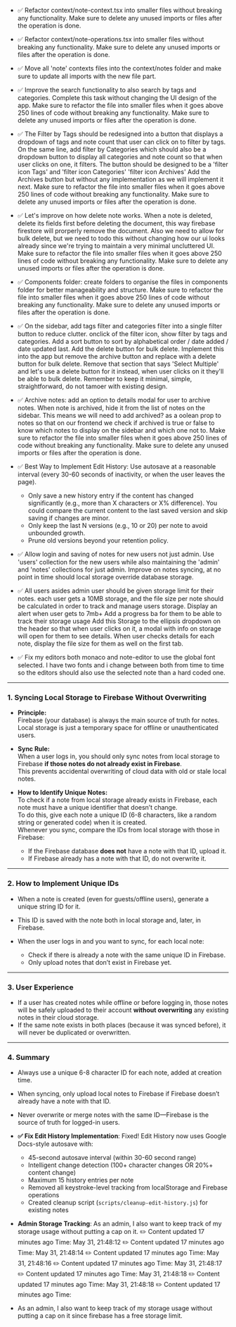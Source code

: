 - ✅ Refactor context/note-context.tsx into smaller files without breaking any functionality. Make sure to delete any unused imports or files after the operation is done.

- ✅ Refactor context/note-operations.tsx into smaller files without breaking any functionality. Make sure to delete any unused imports or files after the operation is done.

- ✅ Move all 'note' contexts files into the context/notes folder and make sure to update all imports with the new file part.

- ✅ Improve the search functionality to also search by tags and categories. Complete this task without changing the UI design of the app. Make sure to refactor the file into smaller files when it goes above 250 lines of code without breaking any functionality. Make sure to delete any unused imports or files after the operation is done.

- ✅ The Filter by Tags should be redesigned into a button that displays a dropdown of tags and note count that user can click on to filter by tags. On the same line, add filter by Categories which should also be a dropdown button to display all categories and note count so that when user clicks on one, it filters.
The button should be designed to be a 'filter icon Tags' and 'filter icon Categories' 'filter icon Archives'
Add the Archives button but without any implementation as we will implement it next.
Make sure to refactor the file into smaller files when it goes above 250 lines of code without breaking any functionality. Make sure to delete any unused imports or files after the operation is done.

- ✅ Let's improve on how delete note works. When a note is deleted, delete its fields first before deleting the document, this way firebase firestore will prorperly remove the document. Also we need to allow for bulk delete, but we need to todo this without changing how our ui looks already since we're trying to maintain a very minimal uncluttered UI. Make sure to refactor the file into smaller files when it goes above 250 lines of code without breaking any functionality. Make sure to delete any unused imports or files after the operation is done.

- ✅ Components folder: create folders to organise the files in components folder for better manageability and structure. Make sure to refactor the file into smaller files when it goes above 250 lines of code without breaking any functionality. Make sure to delete any unused imports or files after the operation is done.

- ✅ On the sidebar, add tags filter and categories filter into a single filter button to reduce clutter. onclick of the filter icon, show filter by tags and categories. Add a sort button to sort by alphabetical order / date added / date updated last. Add the delete button for bulk delete. Implement this into the app but remove the archive button and replace with a delete button for bulk delete.
Remove that section that says 'Select Multiple' and let's use a delete button for it instead, when user clicks on it they'll be able to bulk delete.
Remember to keep it minimal, simple, straightforward, do not tamoer with existing design.

- ✅ Archive notes: add an option to details modal for user to archive notes. When note is archived, hide it from the list of notes on the sidebar. This means we will need to add archived? as a oolean prop to notes so that on our frontend we check if archived is true or false to know which notes to display on the sidebar and which one not to. Make sure to refactor the file into smaller files when it goes above 250 lines of code without breaking any functionality. Make sure to delete any unused imports or files after the operation is done.

- ✅ Best Way to Implement Edit History: Use autosave at a reasonable interval (every 30-60 seconds of inactivity, or when the user leaves the page).
    - Only save a new history entry if the content has changed significantly (e.g., more than X characters or X% difference). You could compare the current content to the last saved version and skip saving if changes are minor.
    - Only keep the last N versions (e.g., 10 or 20) per note to avoid unbounded growth.
    - Prune old versions beyond your retention policy.


-  ✅ Allow login and saving of notes for new users not just admin. Use 'users' collection for the new users while also maintaining the 'admin' and 'notes' collections for just admin. Improve on notes syncing, at no point in time should local storage override database storage. 

-  ✅ All users asides admin user should be given storage limit for their notes. each user gets a 10MB storage, and the file size per note should be calculated in order to track and manage users storage. 
Display an alert when user gets to 7mb+
Add a progress ba for them to be able to track their storage usage
Add this Storage to the ellipsis dropdown on the header so that when user clicks on it, a modal with info on storage will open for them to see details.
When user checks details for each note, display the file size for them as well on the first tab.

- ✅ Fix my editors both monaco and note-editor to use the global font selected. I have two fonts and i change between both from time to time so the editors should also use the selected note than a hard coded one.

---

### 1. Syncing Local Storage to Firebase Without Overwriting

- **Principle:**  
  Firebase (your database) is always the main source of truth for notes.  
  Local storage is just a temporary space for offline or unauthenticated users.

- **Sync Rule:**  
  When a user logs in, you should only sync notes from local storage to Firebase **if those notes do not already exist in Firebase**.  
  This prevents accidental overwriting of cloud data with old or stale local notes.

- **How to Identify Unique Notes:**  
  To check if a note from local storage already exists in Firebase, each note must have a unique identifier that doesn’t change.  
  To do this, give each note a unique ID (6-8 characters, like a random string or generated code) when it is created.  
  Whenever you sync, compare the IDs from local storage with those in Firebase:
    - If the Firebase database **does not** have a note with that ID, upload it.
    - If Firebase already has a note with that ID, do not overwrite it.

---

### 2. How to Implement Unique IDs

- When a note is created (even for guests/offline users), generate a unique string ID for it.  
- This ID is saved with the note both in local storage and, later, in Firebase.

- When the user logs in and you want to sync, for each local note:
   - Check if there is already a note with the same unique ID in Firebase.
   - Only upload notes that don’t exist in Firebase yet.

---

### 3. User Experience

- If a user has created notes while offline or before logging in, those notes will be safely uploaded to their account **without overwriting** any existing notes in their cloud storage.
- If the same note exists in both places (because it was synced before), it will never be duplicated or overwritten.

---

### 4. Summary

- Always use a unique 6-8 character ID for each note, added at creation time.
- When syncing, only upload local notes to Firebase if Firebase doesn’t already have a note with that ID.
- Never overwrite or merge notes with the same ID—Firebase is the source of truth for logged-in users.


- **✅ Fix Edit History Implementation**: Fixed! Edit History now uses Google Docs-style autosave with:
  - 45-second autosave interval (within 30-60 second range)
  - Intelligent change detection (100+ character changes OR 20%+ content change)
  - Maximum 15 history entries per note
  - Removed all keystroke-level tracking from localStorage and Firebase operations
  - Created cleanup script (`scripts/cleanup-edit-history.js`) for existing notes

- **Admin Storage Tracking**: As an admin, I also want to keep track of my storage usage without putting a cap on it.
✏️
Content updated
17 minutes ago
Time:
May 31, 21:48:12
✏️
Content updated
17 minutes ago
Time:
May 31, 21:48:14
✏️
Content updated
17 minutes ago
Time:
May 31, 21:48:16
✏️
Content updated
17 minutes ago
Time:
May 31, 21:48:17
✏️
Content updated
17 minutes ago
Time:
May 31, 21:48:18
✏️
Content updated
17 minutes ago
Time:
May 31, 21:48:18
✏️
Content updated
17 minutes ago
Time:

- As an admin, I also want to keep track of my storage usage without putting a cap on it since firebase has a free storage limit.
